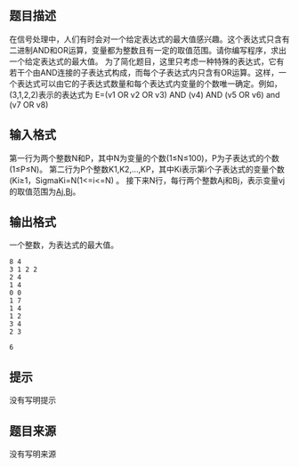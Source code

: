 


## 题目描述
在信号处理中，人们有时会对一个给定表达式的最大值感兴趣。这个表达式只含有二进制AND和OR运算，变量都为整数且有一定的取值范围。请你编写程序，求出一个给定表达式的最大值。
为了简化题目，这里只考虑一种特殊的表达式，它有若干个由AND连接的子表达式构成，而每个子表达式内只含有OR运算。这样，一个表达式可以由它的子表达式数量和每个表达式内变量的个数唯一确定。例如，(3,1,2,2)表示的表达式为
E=(v1 OR v2 OR v3) AND (v4) AND (v5 OR v6) and (v7 OR v8)
## 输入格式
第一行为两个整数N和P，其中N为变量的个数(1≤N≤100)，P为子表达式的个数(1≤P≤N)。
第二行为P个整数K1,K2,…,KP，其中Ki表示第i个子表达式的变量个数(Ki≥1，SigmaKi=N(1<=i<=N) 。
接下来N行，每行两个整数Aj和Bj，表示变量vj的取值范围为[Aj,Bj](0≤Aj≤Bj≤2000000000)。
## 输出格式
一个整数，为表达式的最大值。

```input1
8 4
3 1 2 2
2 4
1 4
0 0
1 7
1 4
1 2
3 4
2 3

```
```output1
6
```

## 提示
没有写明提示
## 题目来源
没有写明来源


